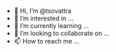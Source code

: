 - 👋 Hi, I’m @tsovattra
- 👀 I’m interested in ...
- 🌱 I’m currently learning ...
- 💞️ I’m looking to collaborate on ...
- 📫 How to reach me ...

<!---
tsovattra/tsovattra is a ✨ special ✨ repository because its `README.md` (this file) appears on your GitHub profile.
You can click the Preview link to take a look at your changes.
--->
